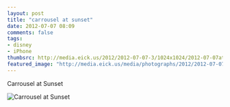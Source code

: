```yaml
---
layout: post
title: "carrousel at sunset"
date: 2012-07-07 08:09
comments: false
tags: 
- disney
- iPhone
thumbsrc: http://media.eick.us/2012/2012-07-07-3/1024x1024/2012-07-07at07.21.17.jpg
featured_image: "http://media.eick.us/media/photographs/2012/2012-07-07-3/2012-07-07at07.21.17.jpg"
---
```

Carrousel at Sunset

![Carrousel at Sunset](http://media.eick.us/media/photographs/2012/2012-07-07-3/2012-07-07at07.21.17.jpg)


